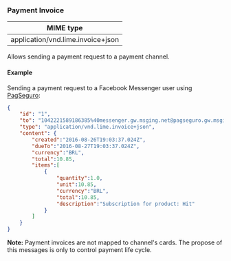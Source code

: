 ### Payment Invoice
| MIME type                            |
|--------------------------------------|
| application/vnd.lime.invoice+json |

Allows sending a payment request to a payment channel.

#### Example

Sending a payment request to a Facebook Messenger user using [PagSeguro](./#/docs/payments/pagseguro):

```json
{
    "id": "1",
    "to": "1042221589186385%40messenger.gw.msging.net@pagseguro.gw.msging.net",
    "type": "application/vnd.lime.invoice+json",
    "content": {
        "created":"2016-08-26T19:03:37.024Z",
        "dueTo":"2016-08-27T19:03:37.024Z",
        "currency":"BRL",
        "total":10.85,
        "items":[
            {
                "quantity":1.0,
                "unit":10.85,
                "currency":"BRL",
                "total":10.85,
                "description":"Subscription for product: Hit"
            }
        ]
    }
}
```
**Note:** Payment invoices are not mapped to channel's cards. The propose of this messages is only to control payment life cycle.